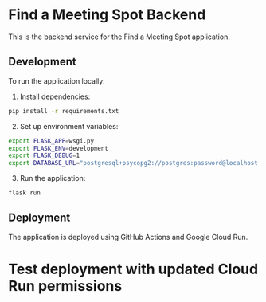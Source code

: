 # Find a Meeting Spot Backend

This is the backend service for the Find a Meeting Spot application.

## Development

To run the application locally:

1. Install dependencies:
```bash
pip install -r requirements.txt
```

2. Set up environment variables:
```bash
export FLASK_APP=wsgi.py
export FLASK_ENV=development
export FLASK_DEBUG=1
export DATABASE_URL="postgresql+psycopg2://postgres:password@localhost:5433/findameetingspot_dev"
```

3. Run the application:
```bash
flask run
```

## Deployment

The application is deployed using GitHub Actions and Google Cloud Run.

# Test deployment with updated Cloud Run permissions 
